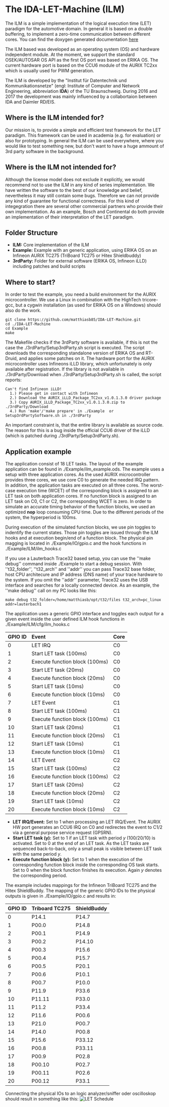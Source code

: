 # The IDA-LET-Machine (ILM)
The ILM is a simple implementation of the logical execution time (LET) paradigm for the automotive domain.
In general it is based on a double buffering, to implement a zero-time communication between different cores.
You can find the doxygen generated documentation [here](https://matthiasb85.github.io/IDA-LET-Machine/index.html "ILM documentation")

The ILM based was developed as an operating system (OS) and hardware independent module.
At the moment, we support the standard OSEK/AUTOSAR OS API as the first OS port was based on ERIKA OS.
The current hardware port is based on the CCU6 module of the AURIX TC2xx which is usually used for PWM generation.

The ILM is developed by the "Institut für Datentechnik und Kommunikationsnetze" (engl: Institute of Computer and
Network Engineering, abbreviation **IDA**) of the TU Braunschweig.
During 2016 and 2017 the development was mainly influenced by a collabortaion between IDA and Daimler RD/EIS.

## Where is the ILM intended for?
Our mission is, to provide a simple and efficient test framework for the LET paradigm.
This framework can be used in academia (e.g. for evaluation) or also for prototyping.
In general the ILM can be used everywhere, where you would like to test something new, but don't want to have a huge ammount of 3rd party software in the background.   

## Where is the ILM not intended for?
Although the license model does not exclude it explicitly, we would recommend not to use the ILM in any kind of series implementation.
We have written the software to the best of our knowledge and belief, nevertheless it may still contain some bugs.
Therefore we can not provide any kind of guarantee for functional correctness.
For this kind of integegration there are several other commercial partners who provide their own implementation.
As an example, Bosch and Continental do both provide an implementation of their interpretation of the LET paradigm. 

## Folder Structure
* **ILM:** Core implementation of the ILM
* **Example:** Example with an generic application, using ERIKA OS on an Infineon AURIX TC275 (TriBoard TC275 or Hitex Shieldbuddy)
* **3rdParty:** Folder for external software (ERIKA OS, Infineon iLLD) including patches and build scripts 

## Where to start?
In order to test the example, you need a build environment for the AURIX microcontroller.
We use a Linux in combination with the HighTech tricore-gcc, but a cygwin installation (as used for ERIKA OS on a Windows) should also do the work.

```
git clone https://github.com/matthiasb85/IDA-LET-Machine.git
cd ./IDA-LET-Machine
cd Example
make
```
The Makefile checks if the 3rdParty software is available, if this is not the case the ./3rdParty/Setup3rdParty.sh script is executed.
The script downloads the corresponding standalone version of ERIKA OS and RT-Druid, and applies some patches on it. 
The hardware port for the AURIX microcontroller uses Infineons iLLD library, which unfortunately is only available after registration.
If the library is not available in ./3rdParty/Download when ./3rdParty/Setup3rdParty.sh is called, the script reports:

```
Can't find Infineon iLLD!
  1.) Please get in contact with Infineon
  2.) Download the AURIX_iLLD_Package_TC2xx_v1.0.1.3.0 driver package
  3.) Copy AURIX_iLLD_Package_TC2xx_v1.0.1.3.0.zip to ./3rdParty/Download
  4.) Run 'make'/'make prepare' in ./Example  or Setup3rdPartySoftware.sh in ./3rdParty
```
An important constraint is, that the entire library is available as source code. 
The reason for this is a bug inside the official CCU6 driver of the iLLD (which is patched during ./3rdParty/Setup3rdParty.sh).

## Application example
The application consist of 18 LET tasks.
The layout of the example application can be found in ./Example/ilm_example.ods.
The example uses a setup with three application cores.
As the used AURIX microcontroller provides three cores, we use core C0 to generate the needed IRQ pattern.
In addition, the application tasks are executed on all three cores.
The worst-case execution time (WCET) of the corresponding block is assigned to an LET task on both application cores. 
If no function block is assigned to an LET task on C0, C1 or C2, the corresponding WCET is zero. 
In order to simulate an accurate timing behavior of the function blocks, we used an optimized **nop** loop consuming CPU time.
Due to the different periods of the system, the hyperperiod is 100ms.

During execution of the simulated function blocks, we use pin toggles to indentify the current states.
Those pin toggles are issued through the ILM hooks and at execution begin/end of a function block.
The physical pin magging is located in ./Example/IO/gpio.c and the hook functions in ./Example/ILM/ilm_hooks.c

If you use a Lauterbach Trace32 based setup, you can use the ''make debug'' command inside ./Example to start a debug session.
With ''t32_folder'', ''t32_arch'' and ''addr'' you can pass Trace32 base folder, host CPU architecure and IP address (DNS name) of your trace hardware to the system.
If you omit the ''addr'' parameter, Trace32 uses the USB interface and searches for a locally connected device.
As an example, the ''make debug'' call on my PC looks like this:
```
make debug t32_folder=/home/matthiasb/opt/t32/files t32_arch=pc_linux addr=lauterbach1
```

The application uses a generic GPIO interface and toggles each output for a given event inside the user defined ILM hook functions in ./Example/ILM/cfg/ilm_hooks.c

| GPIO ID | Event                         | Core | 
|:------- |:----------------------------- |:---- |
| 0       | LET IRQ                       | C0   |
| 1       | Start LET task (100ms)        | C0   |
| 2       | Execute function block (100ms)| C0   |
| 3       | Start LET task (20ms)         | C0   |
| 4       | Execute function block (20ms) | C0   |
| 5       | Start LET task (10ms)         | C0   |
| 6       | Execute function block (10ms) | C0   |
| 7       | LET Event                     | C1   |
| 8       | Start LET task (100ms)        | C1   |
| 9       | Execute function block (100ms)| C1   |
| 10      | Start LET task (20ms)         | C1   |
| 11      | Execute function block (20ms) | C1   |
| 12      | Start LET task (10ms)         | C1   |
| 13      | Execute function block (10ms) | C1   |
| 14      | LET Event                     | C2   |
| 15      | Start LET task (100ms)        | C2   |
| 16      | Execute function block (100ms)| C2   |
| 17      | Start LET task (20ms)         | C2   |
| 18      | Execute function block (20ms) | C2   |
| 19      | Start LET task (10ms)         | C2   |
| 20      | Execute function block (10ms) | C2   |

 * **LET IRQ/Event:** Set to 1 when processing an LET IRQ/Event. The AURIX HW port generates an CCU6 IRQ on C0 and redirectes the event to C1/2 via a general purpose service request (GPSRN). 
 * **Start LET task (y):** Set to 1 if an LET task with period *y* (100/20/10) is activated. Set to 0 at the end of an LET task. As the LET tasks are sequenced back-to-back, only a small peak is visible between LET task with the same period *y*.
 * **Execute function block (y):** Set to 1 when the execution of the corresponding function block inside the corresponding OS task starts. Set to 0 when the block function finishes its execution. Again *y* denotes the corresponding period.

The example includes mappings for the Infineon TriBoard TC275 and the Hitex ShieldBuddy.
The mapping of the generic GPIO IDs to the physical outputs is given in ./Example/IO/gpio.c and results in:

| GPIO ID | Triboard TC275 | ShieldBuddy    | 
|:------- |:-------------- |:-------------- |
| 0       | P14.1          | P14.7          |
| 1       | P00.0          | P14.8          |
| 2       | P00.1          | P14.9          |
| 3       | P00.2          | P14.10         |
| 4       | P00.3          | P15.6          |
| 5       | P00.4          | P15.7          |
| 6       | P00.5          | P20.1          |
| 7       | P00.6          | P10.1          |
| 8       | P00.7          | P10.0          |
| 9       | P11.9          | P33.6          |
| 10      | P11.11         | P33.0          |
| 11      | P11.2          | P33.4          |
| 12      | P11.6          | P00.6          |
| 13      | P21.0          | P00.7          |
| 14      | P14.0          | P00.8          |
| 15      | P15.6          | P33.12         |
| 16      | P00.8          | P33.11         |
| 17      | P00.9          | P02.8          |
| 18      | P00.10         | P02.7          |
| 19      | P00.11         | P02.6          |
| 20      | P00.12         | P33.1          |

Connecting the physical IOs to an logic analyzer/sniffer oder oscilloskop should result in something like this:
![LET Schedule](https://matthiasb85.github.io/IDA-LET-Machine/LET_schedule.png "LET Schedule")
